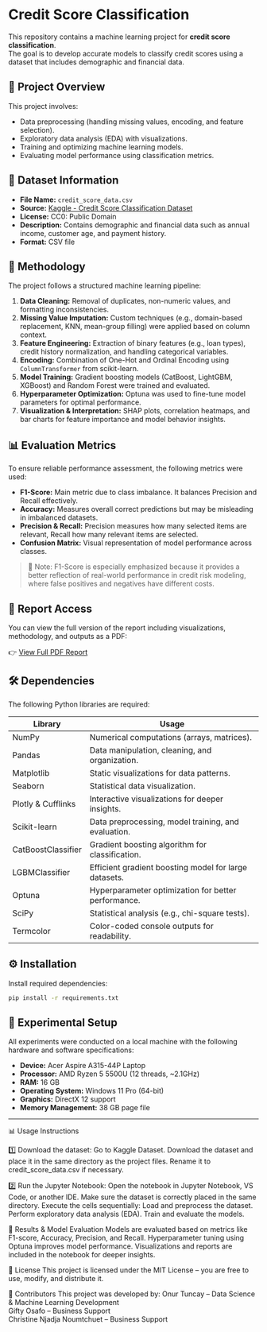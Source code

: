 # Credit Score Classification

This repository contains a machine learning project for **credit score classification**.  
The goal is to develop accurate models to classify credit scores using a dataset that includes demographic and financial data.

## 📌 Project Overview
This project involves:
- Data preprocessing (handling missing values, encoding, and feature selection).
- Exploratory data analysis (EDA) with visualizations.
- Training and optimizing machine learning models.
- Evaluating model performance using classification metrics.

## 📂 Dataset Information
- **File Name:** `credit_score_data.csv` 
- **Source:** [Kaggle - Credit Score Classification Dataset](https://www.kaggle.com/datasets/parisrohan/credit-score-classification)
- **License:** CC0: Public Domain
- **Description:** Contains demographic and financial data such as annual income, customer age, and payment history.
- **Format:** CSV file

## 📐 Methodology

The project follows a structured machine learning pipeline:

1. **Data Cleaning:** Removal of duplicates, non-numeric values, and formatting inconsistencies.
2. **Missing Value Imputation:** Custom techniques (e.g., domain-based replacement, KNN, mean-group filling) were applied based on column context.
3. **Feature Engineering:** Extraction of binary features (e.g., loan types), credit history normalization, and handling categorical variables.
4. **Encoding:** Combination of One-Hot and Ordinal Encoding using `ColumnTransformer` from scikit-learn.
5. **Model Training:** Gradient boosting models (CatBoost, LightGBM, XGBoost) and Random Forest were trained and evaluated.
6. **Hyperparameter Optimization:** Optuna was used to fine-tune model parameters for optimal performance.
7. **Visualization & Interpretation:** SHAP plots, correlation heatmaps, and bar charts for feature importance and model behavior insights.

## 📊 Evaluation Metrics

To ensure reliable performance assessment, the following metrics were used:

- **F1-Score:** Main metric due to class imbalance. It balances Precision and Recall effectively.
- **Accuracy:** Measures overall correct predictions but may be misleading in imbalanced datasets.
- **Precision & Recall:** Precision measures how many selected items are relevant, Recall how many relevant items are selected.
- **Confusion Matrix:** Visual representation of model performance across classes.

> 📌 Note: F1-Score is especially emphasized because it provides a better reflection of real-world performance in credit risk modeling, where false positives and negatives have different costs.


## 📄 Report Access

You can view the full version of the report including visualizations, methodology, and outputs as a PDF:

👉 [View Full PDF Report](./Credit_Score_Classification_Pdf_File.pdf)


## 🛠️ Dependencies
The following Python libraries are required:

| Library  | Usage |
|----------|-----------------------------------------------|
| NumPy    | Numerical computations (arrays, matrices). |
| Pandas   | Data manipulation, cleaning, and organization. |
| Matplotlib | Static visualizations for data patterns. |
| Seaborn  | Statistical data visualization. |
| Plotly & Cufflinks | Interactive visualizations for deeper insights. |
| Scikit-learn | Data preprocessing, model training, and evaluation. |
| CatBoostClassifier | Gradient boosting algorithm for classification. |
| LGBMClassifier | Efficient gradient boosting model for large datasets. |
| Optuna | Hyperparameter optimization for better performance. |
| SciPy | Statistical analysis (e.g., chi-square tests). |
| Termcolor | Color-coded console outputs for readability. |

## ⚙️ Installation

Install required dependencies:

```bash
pip install -r requirements.txt
```

## 🧪 Experimental Setup

All experiments were conducted on a local machine with the following hardware and software specifications:

- **Device:** Acer Aspire A315-44P Laptop  
- **Processor:** AMD Ryzen 5 5500U (12 threads, ~2.1GHz)  
- **RAM:** 16 GB  
- **Operating System:** Windows 11 Pro (64-bit)  
- **Graphics:** DirectX 12 support  
- **Memory Management:** 38 GB page file  
------------------------------------------------------------------------------------------------------------------------
📊 Usage Instructions

1️⃣ Download the dataset:
Go to Kaggle Dataset.
Download the dataset and place it in the same directory as the project files.
Rename it to credit_score_data.csv if necessary.

2️⃣ Run the Jupyter Notebook:
Open the notebook in Jupyter Notebook, VS Code, or another IDE.
Make sure the dataset is correctly placed in the same directory.
Execute the cells sequentially:
Load and preprocess the dataset.
Perform exploratory data analysis (EDA).
Train and evaluate the models.

🚀 Results & Model Evaluation
Models are evaluated based on metrics like F1-score, Accuracy, Precision, and Recall.
Hyperparameter tuning using Optuna improves model performance.
Visualizations and reports are included in the notebook for deeper insights.

📜 License
This project is licensed under the MIT License – you are free to use, modify, and distribute it.

👥 Contributors
This project was developed by:
Onur Tuncay – Data Science & Machine Learning Development  
Gifty Osafo – Business Support  
Christine Njadja Noumtchuet – Business Support  

